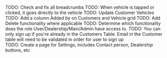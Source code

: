TODO: Check and fix all breadcrumbs
TODO: When vehicle is tapped or clicked, it goes directly to the vehicle 
TODO: Update Customer Vehicles
TODO: Add a column Added by on Customers and Vehicle grid
TODO: Add Delete functionality where applicable
TODO: Determine which functionality does the role User/Dealership/Main/Admin have access to.
TODO: You can only sign up if you're already in the Customers Table. Email in the Customer table will need to be validated in order for user to sign up  
TODO: Create a page for Settings, includes Contact person, Dealership buttons, etc